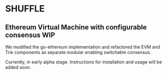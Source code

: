 # SHUFFLE

## Ethereum Virtual Machine with configurable consensus WIP

We modified the go-ethereum implementation and refactored the EVM and Trie components as separate modular enabling switchable consensus.  

Currently, in early alpha stage. Instructions for installation and usage will be added soon.

